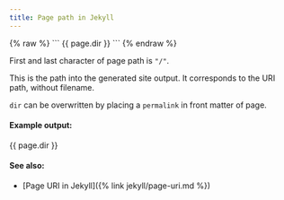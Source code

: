 ```yaml
---
title: Page path in Jekyll
---
```


<div markdown="1" class="ans">
{% raw %}
```
{{ page.dir }}
```
{% endraw %}
</div>

First and last character of page path is `"/"`.

This is the path into the generated site output.
It corresponds to the URI path, without filename.

`dir` can be overwritten by placing a `permalink` in front matter of page.

#### Example output:

{{ page.dir }}

#### See also:

- [Page URI in Jekyll]({% link jekyll/page-uri.md %})
